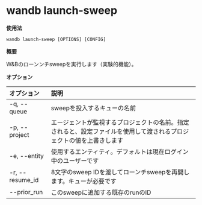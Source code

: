# wandb launch-sweep

**使用法**

`wandb launch-sweep [OPTIONS] [CONFIG]`

**概要**

W&Bのローンンチsweepを実行します（実験的機能）。

**オプション**

| **オプション** | **説明** |
| :--- | :--- |
| -q, --queue | sweepを投入するキューの名前 |
| -p, --project | エージェントが監視するプロジェクトの名前。指定されると、設定ファイルを使用して渡されるプロジェクトの値を上書きします |
| -e, --entity | 使用するエンティティ。デフォルトは現在ログイン中のユーザーです |
| -r, --resume_id | 8文字のsweep IDを渡してローンチsweepを再開します。キューが必要です |
| --prior_run | このsweepに追加する既存のrunのID |